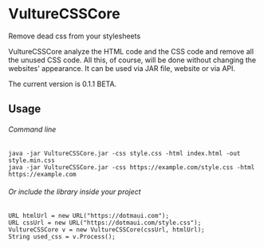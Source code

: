 # VultureCSSCore
Remove dead css from your stylesheets

VultureCSSCore analyze the HTML code and the CSS code and remove all the unused CSS code. All this, of course, will be done without changing the websites' appearance. 
It can be used via JAR file, website or via API.

The current version is 0.1.1 BETA.

## Usage

###### Command line
```
java -jar VultureCSSCore.jar -css style.css -html index.html -out style.min.css
java -jar VultureCSSCore.jar -css https://example.com/style.css -html https://example.com
```
###### Or include the library inside your project
```
URL htmlUrl = new URL("https://dotmaui.com");
URL cssUrl = new URL("https://dotmaui.com/style.css");
VultureCSSCore v = new VultureCSSCore(cssUrl, htmlUrl);
String used_css = v.Process();
```


